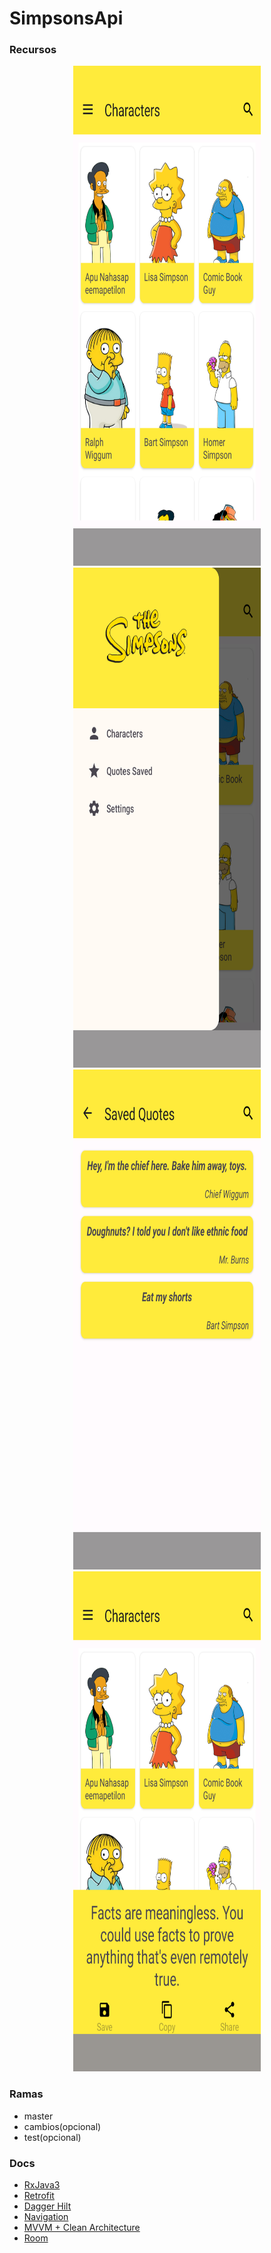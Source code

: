 # SimpsonsApi

### Recursos
<p align="center">
<img src="https://github.com/djorges/SimpsonApi/blob/master/app/src/main/res/drawable/characters.png" alt="characters list" width="300" height="800"/>
<img src="https://github.com/djorges/SimpsonApi/blob/master/app/src/main/res/drawable/drawer.png" alt="drawer" width="300" height="800"/>
<img src="https://github.com/djorges/SimpsonApi/blob/master/app/src/main/res/drawable/saved_quotes.png" alt="saved_quotes" width="300" height="800"/>
<img src="https://github.com/djorges/SimpsonApi/blob/master/app/src/main/res/drawable/actions.png" alt="actions" width="300" height="800"/>
</p>

### Ramas
* master
* cambios(opcional)
* test(opcional)

### Docs
* [RxJava3](https://reactivex.io/)
* [Retrofit](https://square.github.io/retrofit/)
* [Dagger Hilt](https://developer.android.com/training/dependency-injection/hilt-android?hl=es-419#java)
* [Navigation](https://developer.android.com/guide/navigation/get-started?hl=es-419)
* [MVVM + Clean Architecture](https://medium.com/@BerkOzyurt/android-clean-architecture-mvvm-usecase-ae1647f0aea3)
* [Room](https://developer.android.com/training/data-storage/room?hl=es-419)
